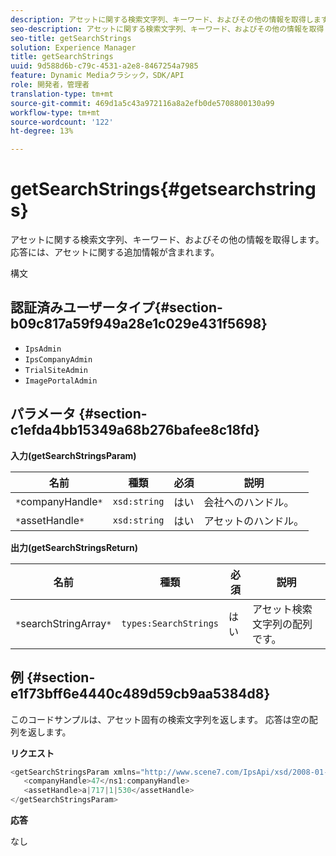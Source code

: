 ```yaml
---
description: アセットに関する検索文字列、キーワード、およびその他の情報を取得します。 応答には、アセットに関する追加情報が含まれます。
seo-description: アセットに関する検索文字列、キーワード、およびその他の情報を取得します。 応答には、アセットに関する追加情報が含まれます。
seo-title: getSearchStrings
solution: Experience Manager
title: getSearchStrings
uuid: 9d588d6b-c79c-4531-a2e8-8467254a7985
feature: Dynamic Mediaクラシック，SDK/API
role: 開発者，管理者
translation-type: tm+mt
source-git-commit: 469d1a5c43a972116a8a2efb0de5708800130a99
workflow-type: tm+mt
source-wordcount: '122'
ht-degree: 13%

---
```



# getSearchStrings{#getsearchstrings}

アセットに関する検索文字列、キーワード、およびその他の情報を取得します。 応答には、アセットに関する追加情報が含まれます。

構文

## 認証済みユーザータイプ{#section-b09c817a59f949a28e1c029e431f5698}

* `IpsAdmin`
* `IpsCompanyAdmin`
* `TrialSiteAdmin`
* `ImagePortalAdmin`

## パラメータ {#section-c1efda4bb15349a68b276bafee8c18fd}

**入力(getSearchStringsParam)**

| 名前 | 種類 | 必須 | 説明 |
|---|---|---|---|
| `*`companyHandle`*` | `xsd:string` | はい | 会社へのハンドル。 |
| `*`assetHandle`*` | `xsd:string` | はい | アセットのハンドル。 |

**出力(getSearchStringsReturn)**

| 名前 | 種類 | 必須 | 説明 |
|---|---|---|---|
| `*`searchStringArray`*` | `types:SearchStrings` | はい | アセット検索文字列の配列です。 |

## 例 {#section-e1f73bff6e4440c489d59cb9aa5384d8}

このコードサンプルは、アセット固有の検索文字列を返します。 応答は空の配列を返します。

**リクエスト**

```java
<getSearchStringsParam xmlns="http://www.scene7.com/IpsApi/xsd/2008-01-15">
   <companyHandle>47</ns1:companyHandle>
   <assetHandle>a|717|1|530</assetHandle>
</getSearchStringsParam>
```

**応答**

なし
